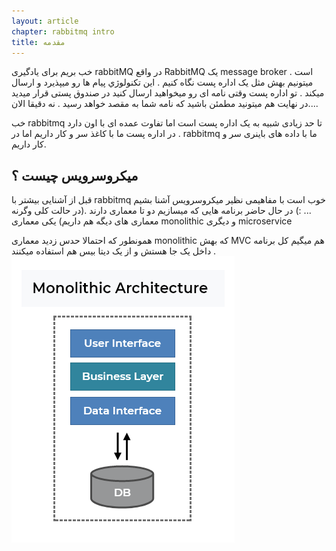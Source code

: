 ```yaml
---
layout: article
chapter: rabbitmq intro
title: مقدمه 
---
```

خب بریم برای یادگیری rabbitMQ
در واقع RabbitMQ یک message broker است . میتونیم بهش مثل یک اداره پست نگاه کنیم . این تکنولوژي پیام ها رو میپذیرد و ارسال میکند .
تو اداره پست وقتی نامه ای رو میخواهید ارسال کنید در صندوق پستی قرار میدید در نهایت هم میتونید مطم‍‍ئن باشید که نامه شما به مقصد خواهد رسید . نه دقیقا الان....

خب rabbitmq تا حد زیادی شبیه به یک اداره پست است اما تفاوت عمده ای با اون دارد .
در اداره پست ما با کاغذ سر و کار داریم اما در rabbitmq ما با داده های باینری سر و کار داریم.


## میکروسرویس چیست ؟
قبل از آشنایی بیشتر با rabbitmq خوب است با مفاهیمی نظیر میکروسرویس آشنا بشیم ... :)
در حال حاضر برنامه هایی که میسازیم دو تا معماری دارند .(در حالت کلی وگرنه معماری های دیگه هم داریم)
یکی معماری monolithic و دیگری microservice


همونطور که احتمالا حدس زدید معماری  monolithic که بهش MVC هم میگیم کل برنامه داخل یک جا هستش و از یک دیتا بیس هم استفاده میکنند .
<img src="images/micro1.png">



